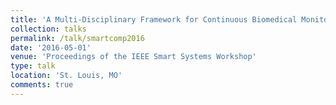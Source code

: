 ```yaml
---
title: 'A Multi-Disciplinary Framework for Continuous Biomedical Monitoring Using Low-Power Passive RFID-based Wireless Wearable Sensors'
collection: talks
permalink: /talk/smartcomp2016
date: '2016-05-01'
venue: 'Proceedings of the IEEE Smart Systems Workshop'
type: talk
location: 'St. Louis, MO'
comments: true
---
```

